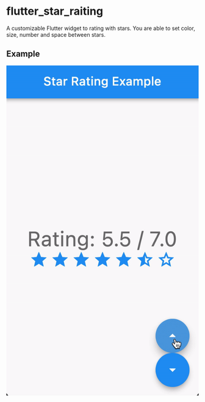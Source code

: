 # flutter_star_raiting

A customizable Flutter widget to rating with stars.
You are able to set color, size, number and space
between stars.

## Example

![Flutter star rating](./star_rating.gif)
